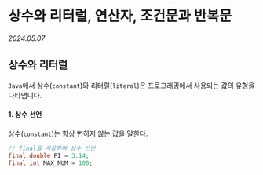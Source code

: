 # 상수와 리터럴, 연산자, 조건문과 반복문

_2024.05.07_

## 상수와 리터럴

`Java`에서 상수(`constant`)와 리터럴(`literal`)은 프로그래밍에서 사용되는 값의 유형을 나타냅니다.

#### 1. 상수 선언

상수(`constant`)는 항상 변하지 않는 값을 말한다.

```java
// final을 사용하여 상수 선언
final double PI = 3.14;
final int MAX_NUM = 100;
```
